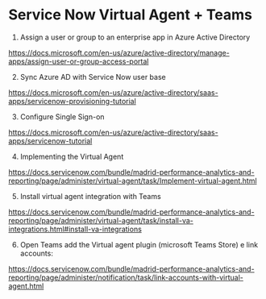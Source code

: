 # Service Now Virtual Agent + Teams


 1.  Assign a user or group to an enterprise app in Azure Active Directory
 
https://docs.microsoft.com/en-us/azure/active-directory/manage-apps/assign-user-or-group-access-portal
             
 2. Sync Azure AD with Service Now user base
 
 https://docs.microsoft.com/en-us/azure/active-directory/saas-apps/servicenow-provisioning-tutorial
 
 3. Configure Single Sign-on

 https://docs.microsoft.com/en-us/azure/active-directory/saas-apps/servicenow-tutorial
 
 4. Implementing the Virtual Agent

https://docs.servicenow.com/bundle/madrid-performance-analytics-and-reporting/page/administer/virtual-agent/task/Implement-virtual-agent.html
 
 5. Install virtual agent integration with Teams
 
 https://docs.servicenow.com/bundle/madrid-performance-analytics-and-reporting/page/administer/virtual-agent/task/install-va-integrations.html#install-va-integrations

 6. Open Teams add the Virtual agent plugin (microsoft Teams Store) e link accounts:
 
https://docs.servicenow.com/bundle/madrid-performance-analytics-and-reporting/page/administer/notification/task/link-accounts-with-virtual-agent.html


